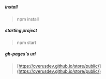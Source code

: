 ##### install

> npm install



##### starting project

> npm start


##### gh-pages`s url

> [https://overusdev.github.io/store/public/](https://overusdev.github.io/store/public/)

